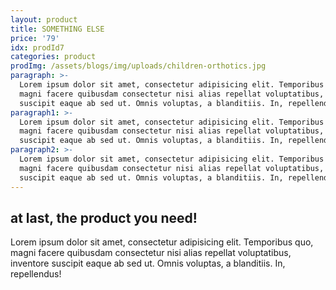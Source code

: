 ```yaml
---
layout: product
title: SOMETHING ELSE
price: '79'
idx: prodId7
categories: product
prodImg: /assets/blogs/img/uploads/children-orthotics.jpg
paragraph: >-
  Lorem ipsum dolor sit amet, consectetur adipisicing elit. Temporibus quo,
  magni facere quibusdam consectetur nisi alias repellat voluptatibus, inventore
  suscipit eaque ab sed ut. Omnis voluptas, a blanditiis. In, repellendus!
paragraph1: >-
  Lorem ipsum dolor sit amet, consectetur adipisicing elit. Temporibus quo,
  magni facere quibusdam consectetur nisi alias repellat voluptatibus, inventore
  suscipit eaque ab sed ut. Omnis voluptas, a blanditiis. In, repellendus!
paragraph2: >-
  Lorem ipsum dolor sit amet, consectetur adipisicing elit. Temporibus quo,
  magni facere quibusdam consectetur nisi alias repellat voluptatibus, inventore
  suscipit eaque ab sed ut. Omnis voluptas, a blanditiis. In, repellendus!
---
```

## at last, the product you need!

Lorem ipsum dolor sit amet, consectetur adipisicing elit. Temporibus quo, magni facere quibusdam consectetur nisi alias repellat voluptatibus, inventore suscipit eaque ab sed ut. Omnis voluptas, a blanditiis. In, repellendus!
